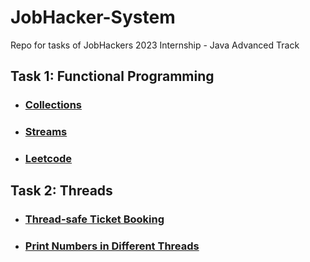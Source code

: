 # JobHacker-System
Repo for tasks of JobHackers 2023 Internship - Java Advanced Track


## Task 1: Functional Programming
- ### [Collections](Tasks/src/main/java/collections)
- ### [Streams](Tasks/src/main/java/streams)
- ### [Leetcode](Tasks/src/main/java/leetcode)

## Task 2: Threads
- ### [Thread-safe Ticket Booking](Tasks/src/main/java/threads/ticketbooking)
- ### [Print Numbers in Different Threads](Tasks/src/main/java/threads/oddeven)